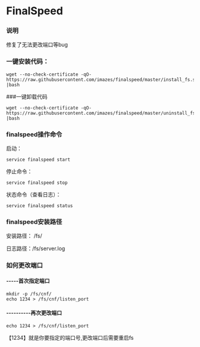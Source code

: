 # FinalSpeed
### 说明
修复了无法更改端口等bug

### 一键安装代码：
```
wget --no-check-certificate -qO- https://raw.githubusercontent.com/imazes/finalspeed/master/install_fs.sh |bash
```
###一键卸载代码
```
wget --no-check-certificate -qO- https://raw.githubusercontent.com/imazes/finalspeed/master/uninstall_fs.sh |bash
```
### finalspeed操作命令

启动： 
```
service finalspeed start
```
停止命令：
```
service finalspeed stop
```
状态命令（查看日志）：
```
service finalspeed status
```
### finalspeed安装路径

安装路径： /fs/

日志路径：/fs/server.log

### 如何更改端口
#### -----首次指定端口
```
mkdir -p /fs/cnf/
echo 1234 > /fs/cnf/listen_port
```
#### ----------再次更改端口
```
echo 1234 > /fs/cnf/listen_port
```
【1234】就是你要指定的端口号,更改端口后需要重启fs
